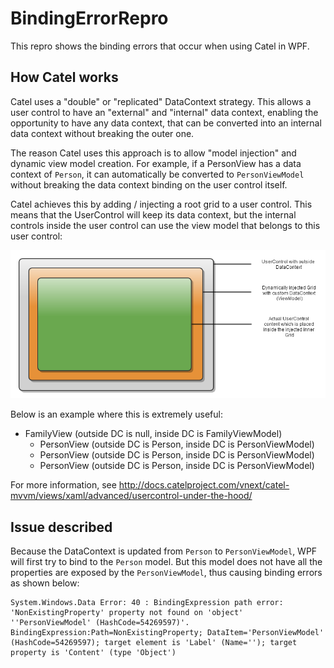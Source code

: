 # BindingErrorRepro

This repro shows the binding errors that occur when using Catel in WPF.

## How Catel works

Catel uses a "double" or "replicated" DataContext strategy. This allows a user control to have an "external" and "internal" data context, enabling the opportunity to have any data context, that can be converted into an internal data context without breaking the outer one.

The reason Catel uses this approach is to allow "model injection" and dynamic view model creation. For example, if a PersonView has a data context of   `Person`, it can automatically be converted to `PersonViewModel` without breaking the data context binding on the user control itself.
 
Catel achieves this by adding / injecting a root grid to a user control. This means that the UserControl will keep its data context, but the internal controls inside the user control can use the view model that belongs to this user control:

![](doc/images/overview.png)

Below is an example where this is extremely useful:

* FamilyView (outside DC is null, inside DC is FamilyViewModel)
  * PersonView (outside DC is Person, inside DC is PersonViewModel)
  * PersonView (outside DC is Person, inside DC is PersonViewModel)
  * PersonView (outside DC is Person, inside DC is PersonViewModel)


For more information, see http://docs.catelproject.com/vnext/catel-mvvm/views/xaml/advanced/usercontrol-under-the-hood/

## Issue described

Because the DataContext is updated from `Person` to `PersonViewModel`, WPF will first try to bind to the `Person` model. But this model does not have all the properties are exposed by the `PersonViewModel`, thus causing binding errors as shown below:

```
System.Windows.Data Error: 40 : BindingExpression path error: 'NonExistingProperty' property not found on 'object' ''PersonViewModel' (HashCode=54269597)'. BindingExpression:Path=NonExistingProperty; DataItem='PersonViewModel' (HashCode=54269597); target element is 'Label' (Name=''); target property is 'Content' (type 'Object')
```